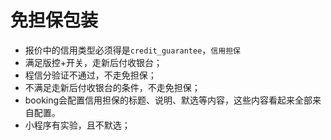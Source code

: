 # 免担保包装

* 报价中的信用类型必须得是`credit_guarantee`​，`信用担保`​
* 满足版控+开关，走新后付收银台；
* 程信分验证不通过，不走免担保；
* 不满足走新后付收银台的条件，不走免担保；
* booking会配置信用担保的标题、说明、默选等内容，这些内容看起来全部来自配置。
* 小程序有实验，且不默选；

‍

‍
